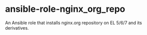# ansible-role-nginx_org_repo
An Ansible role that installs nginx.org repository on EL 5/6/7 and its derivatives.
